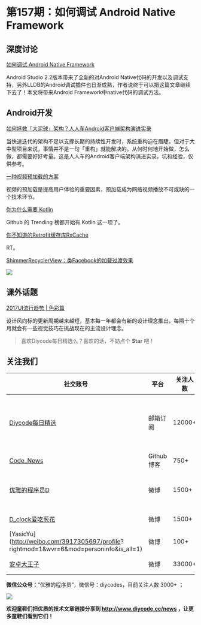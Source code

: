 # 第157期：如何调试 Android Native Framework

## 深度讨论

[如何调试 Android Native Framework](https://www.diycode.cc/topics/564)

Android Studio 2.2版本带来了全新的对Android Native代码的开发以及调试支持，另外LLDB的Android调试插件也日渐成熟，作者说终于可以把这篇文章继续下去了！本文将带来Android Framework中native代码的调试方法。


## Android开发

[如何拯救「大泥球」架构？人人车Android客户端架构演进实录](http://mp.weixin.qq.com/s/TPvL_Guo235xJNn-blVOlg)

当快速迭代的架构不足以支撑长期的持续性开发时，系统重构迫在眉睫。但对于大中型项目来说，事情并不是一句「重构」就能解决的。从何时何地开始做，怎么做，都需要好好考量。这是人人车的Android客户端架构演进实录，坑和经验，仅供参考。

[一种视频预加载的方案](http://mp.weixin.qq.com/s/upYoLy1HUdeB6XM3WG2I6w)

视频的预加载是提高用户体验的重要因素，预加载成为网络视频播放不可或缺的一个技术环节。

[你为什么需要 Kotlin](http://mp.weixin.qq.com/s/xAFKGarHhfQ3nKUwPDlWwQ)

Github 的 Trending 榜都开始有 Kotlin 这一项了。

[你不知道的Retrofit缓存库RxCache](http://www.jianshu.com/p/b58ef6b0624b)

RT。

[ShimmerRecyclerView：类Facebook的加载过渡效果](https://github.com/sharish/ShimmerRecyclerView)

![](https://github.com/sharish/ShimmerRecyclerView/raw/master/screenshots/list_demo.gif)

## 课外话题

[2017UI流行趋势 | 色彩篇](http://mp.weixin.qq.com/s/7u4QAasvw6sEzxPSuVOosQ)

设计风向标的更新周期越来越短，基本每一年都会有新的设计理念推出，每隔十个月就会有一些视觉技巧在挑战现在的主流设计理念。

> 喜欢Diycode每日精选么？喜欢的话，不妨点个 **Star** 吧！

## 关注我们

| 社交账号  |  平台  | 关注人数 | 说明 |
| -------- | -------- | -------- | -------- |
| [Diycode每日精选](http://list.qq.com/cgi-bin/qf_invite?id=d469993d2c888e971c0fbb2309c4d84256968386b126b967)|   邮箱订阅  | 12000+ | 每日分享一次Android、iOS、Swfit技术干货  |
| [Code_News](https://github.com/DiyCodes/code_news) |    Github博客  |750+ | 每日邮件推送列表  |
| [优雅的程序员D](http://weibo.com/u/5891258264) |   微博  | 1500+ | 官方微博，每日分享开源信息  |
| [D_clock爱吃葱花](http://weibo.com/u/2480694892)  |   微博  | 1500+ | 日报发起人  |
|[YasicYu](http://weibo.com/3917305697/profile? rightmod=1&wvr=6&mod=personinfo&is_all=1)  |   微博  | 100+ | 日报发起人  |
|[安卓大王子](http://weibo.com/apkbus/)   |   微博  | 33000+ | 日报发起人  |

**微信公众号：**“优雅的程序员”，微信号：diycodes，目前关注人数 3000+ ；

![](http://upload-images.jianshu.io/upload_images/1846413-b42abfa70f909099.jpg?imageMogr2/auto-orient/strip%7CimageView2/2/w/1240)

**欢迎童鞋们把优质的技术文章链接分享到 http://www.diycode.cc/news ，让更多童鞋们看到它们！**
